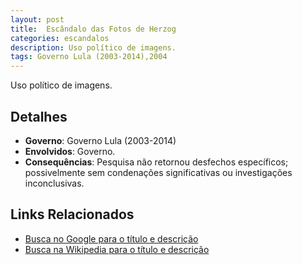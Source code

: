 ```yaml
---
layout: post
title:  Escândalo das Fotos de Herzog
categories: escandalos
description: Uso político de imagens.
tags: Governo Lula (2003-2014),2004
---
```


Uso político de imagens.

## Detalhes
- **Governo**: Governo Lula (2003-2014)
- **Envolvidos**: Governo.
- **Consequências**: Pesquisa não retornou desfechos específicos; possivelmente sem condenações significativas ou investigações inconclusivas.

## Links Relacionados
- [Busca no Google para o título e descrição](https://www.google.com/search?q=Esc%C3%A2ndalo%20das%20Fotos%20de%20Herzog%20Uso%20pol%C3%ADtico%20de%20imagens.%20Governo%20Lula%20%282003-2014%29)
- [Busca na Wikipedia para o título e descrição](https://en.wikipedia.org/w/index.php?search=Esc%C3%A2ndalo%20das%20Fotos%20de%20Herzog%20Uso%20pol%C3%ADtico%20de%20imagens.%20Governo%20Lula%20%282003-2014%29)
